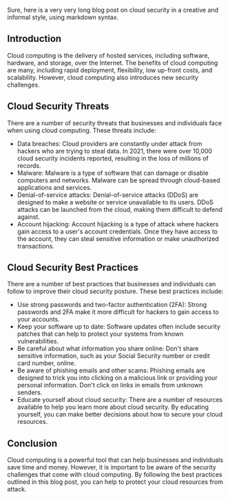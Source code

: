 Sure, here is a very very long blog post on cloud security in a creative and informal style, using markdown syntax.

## Introduction

Cloud computing is the delivery of hosted services, including software, hardware, and storage, over the Internet. The benefits of cloud computing are many, including rapid deployment, flexibility, low up-front costs, and scalability. However, cloud computing also introduces new security challenges.

## Cloud Security Threats

There are a number of security threats that businesses and individuals face when using cloud computing. These threats include:

* Data breaches: Cloud providers are constantly under attack from hackers who are trying to steal data. In 2021, there were over 10,000 cloud security incidents reported, resulting in the loss of millions of records.
* Malware: Malware is a type of software that can damage or disable computers and networks. Malware can be spread through cloud-based applications and services.
* Denial-of-service attacks: Denial-of-service attacks (DDoS) are designed to make a website or service unavailable to its users. DDoS attacks can be launched from the cloud, making them difficult to defend against.
* Account hijacking: Account hijacking is a type of attack where hackers gain access to a user's account credentials. Once they have access to the account, they can steal sensitive information or make unauthorized transactions.

## Cloud Security Best Practices

There are a number of best practices that businesses and individuals can follow to improve their cloud security posture. These best practices include:

* Use strong passwords and two-factor authentication (2FA): Strong passwords and 2FA make it more difficult for hackers to gain access to your accounts.
* Keep your software up to date: Software updates often include security patches that can help to protect your systems from known vulnerabilities.
* Be careful about what information you share online: Don't share sensitive information, such as your Social Security number or credit card number, online.
* Be aware of phishing emails and other scams: Phishing emails are designed to trick you into clicking on a malicious link or providing your personal information. Don't click on links in emails from unknown senders.
* Educate yourself about cloud security: There are a number of resources available to help you learn more about cloud security. By educating yourself, you can make better decisions about how to secure your cloud resources.

## Conclusion

Cloud computing is a powerful tool that can help businesses and individuals save time and money. However, it is important to be aware of the security challenges that come with cloud computing. By following the best practices outlined in this blog post, you can help to protect your cloud resources from attack.